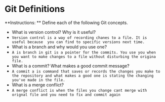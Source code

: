 # Git Definitions

**Instructions: ** Define each of the following Git concepts.

* What is version control?  Why is it useful?
* `Version control is a way of recording chanes to a file. It is useful because  you can find to specific versions next time.`
* What is a branch and why would you use one?
* `A is branch in git is a pointer for the commits. You use you when you want to make changes to a file without disturbing the origina file.`
* What is a commit? What makes a good commit message?
* `A commit a is command that saves or records the changes you make to the repository and what makes a good one is stating the changing you've made in the file.`
* What is a merge conflict?
* `A merge conflict is when the files you change cant merge with orignal file and you need to fix and commit again `